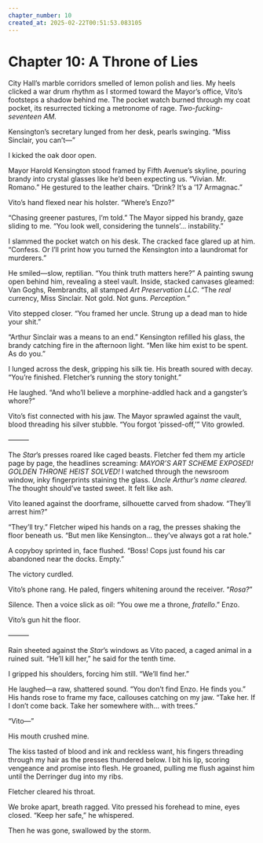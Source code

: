 ```yaml
---
chapter_number: 10
created_at: 2025-02-22T00:51:53.083105
---
```

# Chapter 10: A Throne of Lies  

City Hall’s marble corridors smelled of lemon polish and lies. My heels clicked a war drum rhythm as I stormed toward the Mayor’s office, Vito’s footsteps a shadow behind me. The pocket watch burned through my coat pocket, its resurrected ticking a metronome of rage. *Two-fucking-seventeen AM.*  

Kensington’s secretary lunged from her desk, pearls swinging. “Miss Sinclair, you can’t—”  

I kicked the oak door open.  

Mayor Harold Kensington stood framed by Fifth Avenue’s skyline, pouring brandy into crystal glasses like he’d been expecting us. “Vivian. Mr. Romano.” He gestured to the leather chairs. “Drink? It’s a ’17 Armagnac.”  

Vito’s hand flexed near his holster. “Where’s Enzo?”  

“Chasing greener pastures, I’m told.” The Mayor sipped his brandy, gaze sliding to me. “You look well, considering the tunnels’… instability.”  

I slammed the pocket watch on his desk. The cracked face glared up at him. “Confess. Or I’ll print how you turned the Kensington into a laundromat for murderers.”  

He smiled—slow, reptilian. “You think truth matters here?” A painting swung open behind him, revealing a steel vault. Inside, stacked canvases gleamed: Van Goghs, Rembrandts, all stamped *Art Preservation LLC*. “The *real* currency, Miss Sinclair. Not gold. Not guns. *Perception.*”  

Vito stepped closer. “You framed her uncle. Strung up a dead man to hide your shit.”  

“Arthur Sinclair was a means to an end.” Kensington refilled his glass, the brandy catching fire in the afternoon light. “Men like him exist to be spent. As do you.”  

I lunged across the desk, gripping his silk tie. His breath soured with decay. “You’re finished. Fletcher’s running the story tonight.”  

He laughed. “And who’ll believe a morphine-addled hack and a gangster’s whore?”  

Vito’s fist connected with his jaw. The Mayor sprawled against the vault, blood threading his silver stubble. “You forgot ‘pissed-off,’” Vito growled.  

———  

The *Star*’s presses roared like caged beasts. Fletcher fed them my article page by page, the headlines screaming: *MAYOR’S ART SCHEME EXPOSED!* *GOLDEN THRONE HEIST SOLVED!* I watched through the newsroom window, inky fingerprints staining the glass. *Uncle Arthur’s name cleared.* The thought should’ve tasted sweet. It felt like ash.  

Vito leaned against the doorframe, silhouette carved from shadow. “They’ll arrest him?”  

“They’ll try.” Fletcher wiped his hands on a rag, the presses shaking the floor beneath us. “But men like Kensington… they’ve always got a rat hole.”  

A copyboy sprinted in, face flushed. “Boss! Cops just found his car abandoned near the docks. Empty.”  

The victory curdled.  

Vito’s phone rang. He paled, fingers whitening around the receiver. “*Rosa?*”  

Silence. Then a voice slick as oil: “You owe me a throne, *fratello*.” Enzo.  

Vito’s gun hit the floor.  

———  

Rain sheeted against the *Star*’s windows as Vito paced, a caged animal in a ruined suit. “He’ll kill her,” he said for the tenth time.  

I gripped his shoulders, forcing him still. “We’ll find her.”  

He laughed—a raw, shattered sound. “You don’t find Enzo. He finds you.” His hands rose to frame my face, callouses catching on my jaw. “Take her. If I don’t come back. Take her somewhere with… with trees.”  

“Vito—”  

His mouth crushed mine.  

The kiss tasted of blood and ink and reckless want, his fingers threading through my hair as the presses thundered below. I bit his lip, scoring vengeance and promise into flesh. He groaned, pulling me flush against him until the Derringer dug into my ribs.  

Fletcher cleared his throat.  

We broke apart, breath ragged. Vito pressed his forehead to mine, eyes closed. “Keep her safe,” he whispered.  

Then he was gone, swallowed by the storm.